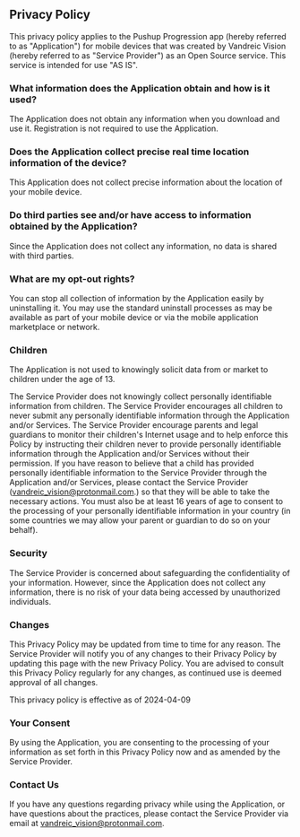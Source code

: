 ## Privacy Policy
This privacy policy applies to the Pushup Progression app (hereby referred to as "Application") for mobile devices that was created by Vandreic Vision (hereby referred to as "Service Provider") as an Open Source service. This service is intended for use "AS IS".

### What information does the Application obtain and how is it used? 
The Application does not obtain any information when you download and use it. Registration is not required to use the Application.

### Does the Application collect precise real time location information of the device?
This Application does not collect precise information about the location of your mobile device.

### Do third parties see and/or have access to information obtained by the Application?
Since the Application does not collect any information, no data is shared with third parties.

### What are my opt-out rights?
You can stop all collection of information by the Application easily by uninstalling it. You may use the standard uninstall processes as may be available as part of your mobile device or via the mobile application marketplace or network.

### Children
The Application is not used to knowingly solicit data from or market to children under the age of 13.

The Service Provider does not knowingly collect personally identifiable information from children. The Service Provider encourages all children to never submit any personally identifiable information through the Application and/or Services. The Service Provider encourage parents and legal guardians to monitor their children's Internet usage and to help enforce this Policy by instructing their children never to provide personally identifiable information through the Application and/or Services without their permission. If you have reason to believe that a child has provided personally identifiable information to the Service Provider through the Application and/or Services, please contact the Service Provider (vandreic_vision@protonmail.com.) so that they will be able to take the necessary actions. You must also be at least 16 years of age to consent to the processing of your personally identifiable information in your country (in some countries we may allow your parent or guardian to do so on your behalf).

### Security
The Service Provider is concerned about safeguarding the confidentiality of your information. However, since the Application does not collect any information, there is no risk of your data being accessed by unauthorized individuals.

### Changes
This Privacy Policy may be updated from time to time for any reason. The Service Provider will notify you of any changes to their Privacy Policy by updating this page with the new Privacy Policy. You are advised to consult this Privacy Policy regularly for any changes, as continued use is deemed approval of all changes. 

This privacy policy is effective as of 2024-04-09

### Your Consent
By using the Application, you are consenting to the processing of your information as set forth in this Privacy Policy now and as amended by the Service Provider.

### Contact Us
If you have any questions regarding privacy while using the Application, or have questions about the practices, please contact the Service Provider via email at vandreic_vision@protonmail.com.
